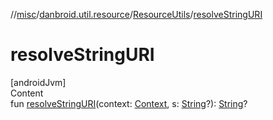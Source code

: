//[misc](../../index.md)/[danbroid.util.resource](../index.md)/[ResourceUtils](index.md)/[resolveStringURI](resolve-string-u-r-i.md)



# resolveStringURI  
[androidJvm]  
Content  
fun [resolveStringURI](resolve-string-u-r-i.md)(context: [Context](https://developer.android.com/reference/kotlin/android/content/Context.html), s: [String](https://kotlinlang.org/api/latest/jvm/stdlib/kotlin/-string/index.html)?): [String](https://kotlinlang.org/api/latest/jvm/stdlib/kotlin/-string/index.html)?  



